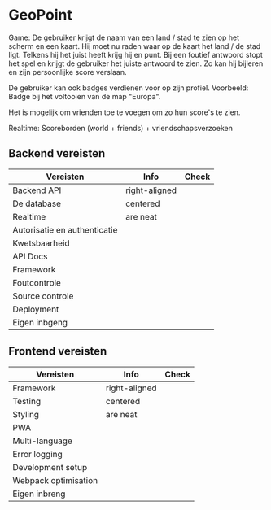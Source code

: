 # GeoPoint

Game: De gebruiker krijgt de naam van een land / stad te zien op het scherm en een kaart. Hij moet nu raden waar op de kaart het land / de stad ligt. Telkens hij het juist heeft krijg hij en punt. Bij een foutief antwoord stopt het spel en krijgt de gebruiker het juiste antwoord te zien. Zo kan hij bijleren en zijn persoonlijke score verslaan.

De gebruiker kan ook badges verdienen voor op zijn profiel. Voorbeeld: Badge bij het voltooien van de map "Europa".

Het is mogelijk om vrienden toe te voegen om zo hun score's te zien. 

Realtime: Scoreborden (world + friends) + vriendschapsverzoeken

## Backend vereisten

| Vereisten                    | Info                            | Check |    
| -----------------------------|---------------------------------|-------|
| Backend API                  | right-aligned                   |       |
| De database                  | centered                        |       |
| Realtime                     | are neat                        |       |
| Autorisatie en authenticatie |                                 |       |
| Kwetsbaarheid                |                                 |       |
| API Docs                     |                                 |       |
| Framework                    |                                 |       |
| Foutcontrole                 |                                 |       |
| Source controle              |                                 |       |
| Deployment                   |                                 |       |
| Eigen inbgeng                |                                 |       |

## Frontend vereisten
 
| Vereisten                    | Info                            | Check |  
| -----------------------------|---------------------------------|-------|
| Framework                    | right-aligned                   |       |
| Testing                      | centered                        |       |
| Styling                      | are neat                        |       |
| PWA                          |                                 |       |
| Multi-language               |                                 |       |
| Error logging                |                                 |       |
| Development setup            |                                 |       |
| Webpack optimisation         |                                 |       |
| Eigen inbreng                |                                 |       |
